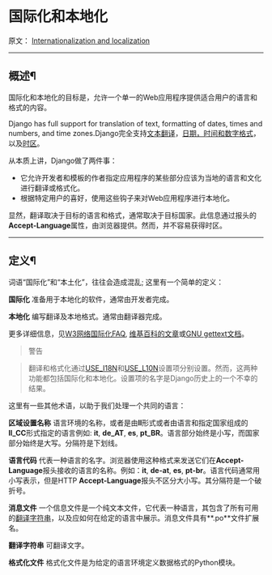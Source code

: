 # 国际化和本地化

原文： [Internationalization and localization](https://docs.djangoproject.com/en/1.9/topics/i18n/)

---

## 概述¶

国际化和本地化的目标是，允许一个单一的Web应用程序提供适合用户的语言和格式的内容。

Django has full support for translation of text, formatting of dates, times and numbers, and time zones.Django完全支持[文本翻译](https://docs.djangoproject.com/en/1.9/topics/i18n/translation/)，[日期，时间和数字格式](https://docs.djangoproject.com/en/1.9/topics/i18n/formatting/)，以及[时区](https://docs.djangoproject.com/en/1.9/topics/i18n/timezones/)。

从本质上讲，Django做了两件事：

* 它允许开发者和模板的作者指定应用程序的某些部分应该为当地的语言和文化进行翻译或格式化。
* 根据特定用户的喜好，使用这些钩子来对Web应用程序进行本地化。

显然，翻译取决于目标的语言和格式，通常取决于目标国家。此信息通过报头的**Accept-Language**属性，由浏览器提供。然而，并不容易获得时区。


----------


## 定义¶

词语“国际化”和“本土化”，往往会造成混乱; 这里有一个简单的定义：

**国际化**
准备用于本地化的软件，通常由开发者完成。

**本地化**
编写翻译及本地格式。通常由翻译器完成。

更多详细信息，见[W3网络国际化FAQ](http://www.w3.org/International/questions/qa-i18n), [维基百科的文章](https://en.wikipedia.org/wiki/Internationalization_and_localization)或[GNU gettext文档](https://www.gnu.org/software/gettext/manual/gettext.html#Concepts)。

> 警告

>    翻译和格式化通过[USE_I18N](https://docs.djangoproject.com/en/1.9/ref/settings/#std:setting-USE_I18N)和[USE_L10N](https://docs.djangoproject.com/en/1.9/ref/settings/#std:setting-USE_L10N)设置项分别设置。然而，这两种功能都包括国际化和本地化。设置项的名字是Django历史上的一个不幸的结果。

这里有一些其他术语，以助于我们处理一个共同的语言：

**区域设置名称**
语言环境的名称，或者是由**ll**形式或者由语言和指定国家组成的**ll_CC**形式指定的语言例如: **it**, **de_AT**, **es**, **pt_BR**。语言部分始终是小写，而国家部分始终是大写。分隔符是下划线。

**语言代码**
代表一种语言的名字。浏览器使用这种格式来发送它们在**Accept-Language**报头接收的语言的名称。例如：**it**, **de-at**, **es**, **pt-br**。语言代码通常用小写表示，但是HTTP **Accept-Language**报头不区分大小写。其分隔符是一个破折号。

**消息文件**
一个信息文件是一个纯文本文件，它代表一种语言，其包含了所有可用的[翻译字符串](https://docs.djangoproject.com/en/1.9/topics/i18n/#term-translation-string)，以及应如何在给定的语言中展示。消息文件具有**.po**文件扩展名。

**翻译字符串**
可翻译文字。

**格式化文件**
格式化文件是为给定的语言环境定义数据格式的Python模块。





